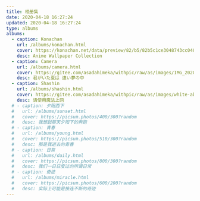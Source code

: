 ```yaml
---
title: 相册集
date: 2020-04-18 16:27:24
updated: 2020-04-18 16:27:24
type: albums
albums:
  - caption: Konachan
    url: /albums/konachan.html
    cover: https://konachan.net/data/preview/82/b5/82b5c1ce3048743cc048f8d8ccf4ceb7.jpg
    desc: Anime Wallpaper Collection
  - caption: Camera
    url: /albums/camera.html
    cover: https://gitee.com/asadahimeka/withpic/raw/as/images/IMG_20200801_194802.jpg
    desc: 君がいた夏は 遠い夢の中
  - caption: Shashin
    url: /albums/shashin.html
    cover: https://gitee.com/asadahimeka/withpic/raw/as/images/white-abstract-background_23-2148810113.jpg
    desc: 请使用魔法上网
  # - caption: 夕阳西下
  #   url: /albums/sunset.html
  #   cover: https://picsum.photos/400/300?random
  #   desc: 我想起那天夕阳下的奔跑
  # - caption: 青春
  #   url: /albums/young.html
  #   cover: https://picsum.photos/510/300?random
  #   desc: 那是我逝去的青春
  # - caption: 日常
  #   url: /albums/daily.html
  #   cover: https://picsum.photos/800/300?random
  #   desc: 我们一日日度过的所谓日常
  # - caption: 奇迹
  #   url: /albums/miracle.html
  #   cover: https://picsum.photos/600/200?random
  #   desc: 实际上可能是接连不断的奇迹
---
```

